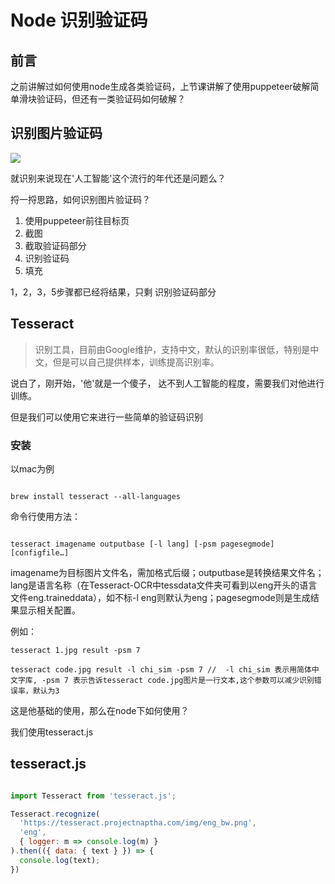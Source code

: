 # Node 识别验证码


## 前言

之前讲解过如何使用node生成各类验证码，上节课讲解了使用puppeteer破解简单滑块验证码，但还有一类验证码如何破解？


## 识别图片验证码

![](https://zhang-yue.oss-cn-beijing.aliyuncs.com/bingshan/截图1574065297470.png)

就识别来说现在'人工智能'这个流行的年代还是问题么？

捋一捋思路，如何识别图片验证码？

1. 使用puppeteer前往目标页
2. 截图
3. 截取验证码部分
4. 识别验证码
5. 填充


1，2，3，5步骤都已经将结果，只剩 识别验证码部分

## Tesseract

> 识别工具，目前由Google维护，支持中文，默认的识别率很低，特别是中文，但是可以自己提供样本，训练提高识别率。


说白了，刚开始，'他'就是一个傻子， 达不到人工智能的程度，需要我们对他进行训练。

但是我们可以使用它来进行一些简单的验证码识别


### 安装

以mac为例

```

brew install tesseract --all-languages

```

命令行使用方法：

```

tesseract imagename outputbase [-l lang] [-psm pagesegmode] [configfile…]

```

imagename为目标图片文件名，需加格式后缀；outputbase是转换结果文件名；lang是语言名称（在Tesseract-OCR中tessdata文件夹可看到以eng开头的语言文件eng.traineddata），如不标-l eng则默认为eng；pagesegmode则是生成结果显示相关配置。

例如：

```
tesseract 1.jpg result -psm 7 

tesseract code.jpg result -l chi_sim -psm 7 //  -l chi_sim 表示用简体中文字库, -psm 7 表示告诉tesseract code.jpg图片是一行文本,这个参数可以减少识别错误率，默认为3

```

这是他基础的使用，那么在node下如何使用？

我们使用tesseract.js

## tesseract.js


```javascript

import Tesseract from 'tesseract.js';

Tesseract.recognize(
  'https://tesseract.projectnaptha.com/img/eng_bw.png',
  'eng',
  { logger: m => console.log(m) }
).then(({ data: { text } }) => {
  console.log(text);
})

```
